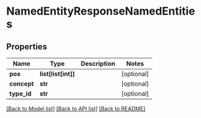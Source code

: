 # NamedEntityResponseNamedEntities

## Properties
Name | Type | Description | Notes
------------ | ------------- | ------------- | -------------
**pos** | **list[list[int]]** |  | [optional] 
**concept** | **str** |  | [optional] 
**type_id** | **str** |  | [optional] 

[[Back to Model list]](../README.md#documentation-for-models) [[Back to API list]](../README.md#documentation-for-api-endpoints) [[Back to README]](../README.md)

